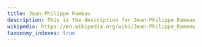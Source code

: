 ```yaml
---
title: Jean-Philippe Rameau
description: This is the description for Jean-Philippe Rameau
wikipedia: https://en.wikipedia.org/wiki/Jean-Philippe_Rameau
taxonomy_indexes: true
---
```


